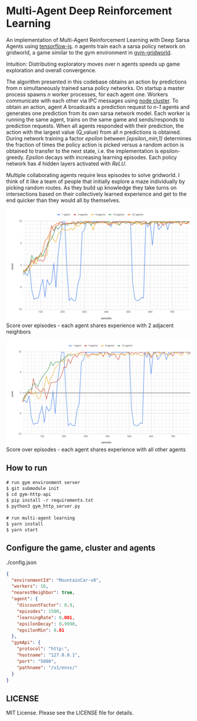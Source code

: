 Multi-Agent Deep Reinforcement Learning
===

An implementation of Multi-Agent Reinforcement Learning with Deep Sarsa Agents using [tensorflow-js](https://github.com/tensorflow/tfjs). *n* agents train each a sarsa policy network on gridworld, a game similar to the gym environment in [gym-gridworld](https://github.com/maximecb/gym-minigrid#included-environments).

Intuition: Distributing exploratory moves over n agents speeds up game exploration and overall convergence.

The algorithm presented in this codebase obtains an action by predictions from *n* simultaneously trained sarsa policy networks. On startup a master process spawns *n* worker processes, for each agent one. Workers communicate with each other via IPC messages using [node cluster](https://nodejs.org/api/cluster.html). To obtain an action, agent *A* broadcasts a prediction request to *n-1* agents and generates one prediction from its own sarsa network model. Each worker is running the same agent, trains on the same game and sends/responds to prediction requests. When all agents responded with their prediction, the action with the largest value (Q_value) from all *n* predictions is obtained. During network training a factor *epsilon* between *[epsilon_min,1]* determines the fraction of times the policy action is picked versus a random action is obtained to transfer to the next state, i.e. the implementation is epsilon-greedy. *Epsilon* decays with increasing learning episodes. Each policy network has *4* hidden layers activated with *ReLU*.

Multiple collaborating agents require less episodes to solve gridworld. I think of it like a team of people that initially explore a maze individually by picking random routes. As they build up knowledge they take turns on intersections based on their collectively learned experience and get to the end quicker than they would all by themselves.

![Alt text](results/score-n-1.png?raw=true "Score over episodes n-1")
Score over episodes - each agent shares experience with 2 adjacent neighbors

![Alt text](results/score-n-n.png?raw=true "Score over episodes n-n")
Score over episodes - each agent shares experience with all other agents

## How to run

    # run gym environment server
    $ git submodule init
    $ cd gym-http-api
    $ pip install -r requirements.txt
    $ python3 gym_http_server.py

    # run multi-agent learning
    $ yarn install
    $ yarn start

## Configure the game, cluster and agents
./config.json
```json
{
  "environmentId": "MountainCar-v0",
  "workers": 16,
  "nearestNeighbor": true,
  "agent": {
    "discountFactor": 0.9,
    "episodes": 1500,
    "learningRate": 0.001,
    "epsilonDecay": 0.9998,
    "epsilonMin": 0.01
  },
  "gymApi": {
    "protocol": "http:",
    "hostname": "127.0.0.1",
    "port": "5000",
    "pathname": "/v1/envs/"
  }
}
```

## LICENSE

MIT License. Please see the LICENSE file for details.
